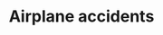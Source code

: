 ---
title: Airplane accidents
longTitle: 'Airplane accidents'
tags:
- gccommon
usedFor:
- "[[Aircraft accidents]]"
---